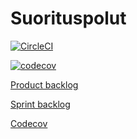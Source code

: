 # Suorituspolut

[![CircleCI](https://circleci.com/gh/suorituspolut/Suorituspolut.svg?style=svg)](https://circleci.com/gh/suorituspolut/Suorituspolut)

[![codecov](https://codecov.io/gh/suorituspolut/Suorituspolut/branch/master/graph/badge.svg)](https://codecov.io/gh/suorituspolut/Suorituspolut)

[Product backlog](https://docs.google.com/spreadsheets/d/1LwSKeKnjF9BILT-SWq7dcVWEsRqqfTetZ7wfIkhxkG0/edit#gid=0)

[Sprint backlog](https://docs.google.com/spreadsheets/d/10I3woz3KTBmCiSt_vDrgeIdjG_VAujJe4kMJsc5h_64/edit#gid=1103601563)

[Codecov](https://codecov.io/gh/suorituspolut/Suorituspolut)
